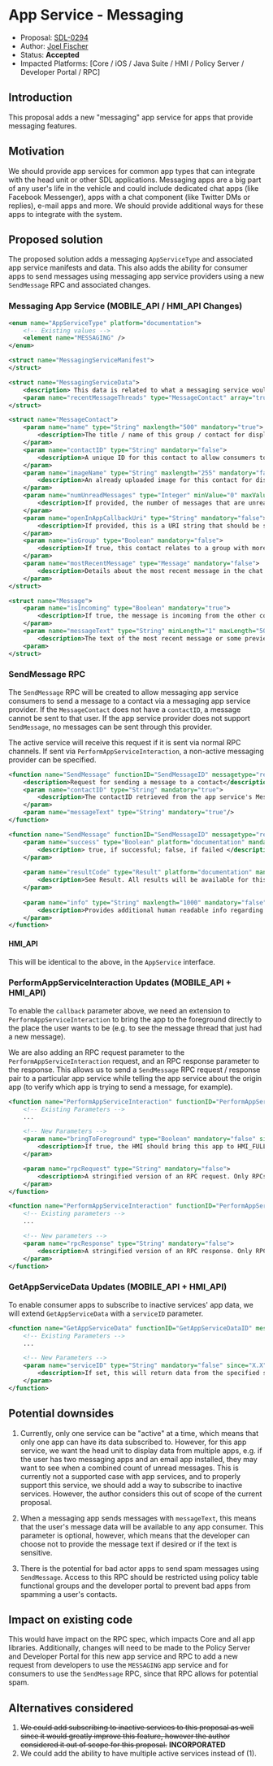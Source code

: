 # App Service - Messaging
* Proposal: [SDL-0294](0294-app-service-messaging.md)
* Author: [Joel Fischer](https://github.com/joeljfischer)
* Status: **Accepted**
* Impacted Platforms: [Core / iOS / Java Suite / HMI / Policy Server / Developer Portal / RPC]

## Introduction
This proposal adds a new "messaging" app service for apps that provide messaging features.

## Motivation
We should provide app services for common app types that can integrate with the head unit or other SDL applications. Messaging apps are a big part of any user's life in the vehicle and could include dedicated chat apps (like Facebook Messenger), apps with a chat component (like Twitter DMs or replies), e-mail apps and more. We should provide additional ways for these apps to integrate with the system.

## Proposed solution
The proposed solution adds a messaging `AppServiceType` and associated app service manifests and data. This also adds the ability for consumer apps to send messages using messaging app service providers using a new `SendMessage` RPC and associated changes. 

### Messaging App Service (MOBILE_API / HMI_API Changes)
```xml
<enum name="AppServiceType" platform="documentation">
    <!-- Existing values -->
    <element name="MESSAGING" />
</enum>

<struct name="MessagingServiceManifest">
</struct>

<struct name="MessagingServiceData">
    <description> This data is related to what a messaging service would provide </description>
    <param name="recentMessageThreads" type="MessageContact" array="true" minSize="1" maxSize="100" mandatory="false" />
</struct>

<struct name="MessageContact">
    <param name="name" type="String" maxlength="500" mandatory="true">
        <description>The title / name of this group / contact for display</param>
    </param>
    <param name="contactID" type="String" mandatory="false">
        <description>A unique ID for this contact to allow consumers to send a message using the SendMessage RPC. If not provided, messages cannot be sent to this contact.</param>
    </param>
    <param name="imageName" type="String" maxlength="255" mandatory="false">
        <description>An already uploaded image for this contact for display.</param>
    </param>
    <param name="numUnreadMessages" type="Integer" minValue="0" maxValue="9999999" mandatory="true">
        <description>If provided, the number of messages that are unread in this group.</description>
    </param>
    <param name="openInAppCallbackUri" type="String" mandatory="false">
        <description>If provided, this is a URI string that should be sent using PerformAppServiceInteraction serviceUri to open the message group in the providing app. The head unit should make the service active and open the app. If not present, assume no action can be taken.</description>
    </param>
    <param name="isGroup" type="Boolean" mandatory="false">
        <description>If true, this contact relates to a group with more than two members (where one is the current user), if false, the message relates to only one other person. If not present, assume false.</description>
    </param>
    <param name="mostRecentMessage" type="Message" mandatory="false">
        <description>Details about the most recent message in the chat for previewing purposes.</description>
    </param>
</struct>

<struct name="Message">
    <param name="isIncoming" type="Boolean" mandatory="true">
        <description>If true, the message is incoming from the other contact, if false, the message is outgoing.</description>
    </param>
    <param name="messageText" type="String" minLength="1" maxLength="500" mandatory="false">
        <description>The text of the most recent message or some preview text of the message.</description>
    <param>
</struct>
```

### SendMessage RPC
The `SendMessage` RPC will be created to allow messaging app service consumers to send a message to a contact via a messaging app service provider. If the `MessageContact` does not have a `contactID`, a message cannot be sent to that user. If the app service provider does not support `SendMessage`, no messages can be sent through this provider.

The active service will receive this request if it is sent via normal RPC channels. If sent via `PerformAppServiceInteraction`, a non-active messaging provider can be specified.

```xml
<function name="SendMessage" functionID="SendMessageID" messagetype="request" since="X.X">
    <description>Request for sending a message to a contact</description>
    <param name="contactID" type="String" mandatory="true">
        <description>The contactID retrieved from the app service's MessageContact struct</description>
    </param>
    <param name="messageText" type="String" mandatory="true"/>
</function>

<function name="SendMessage" functionID="SendMessageID" messagetype="response" since="X.X">
    <param name="success" type="Boolean" platform="documentation" mandatory="true">
        <description> true, if successful; false, if failed </description>
    </param>       
        
    <param name="resultCode" type="Result" platform="documentation" mandatory="true">
        <description>See Result. All results will be available for this response.</description>
    </param>
    
    <param name="info" type="String" maxlength="1000" mandatory="false" platform="documentation">
        <description>Provides additional human readable info regarding the result.</description>
    </param>
</function>
```

#### HMI_API
This will be identical to the above, in the `AppService` interface.

### PerformAppServiceInteraction Updates (MOBILE_API + HMI_API)
To enable the `callback` parameter above, we need an extension to `PerformAppServiceInteraction` to bring the app to the foreground directly to the place the user wants to be (e.g. to see the message thread that just had a new message).

We are also adding an RPC request parameter to the `PerformAppServiceInteraction` request, and an RPC response parameter to the response. This allows us to send a `SendMessage` RPC request / response pair to a particular app service while telling the app service about the origin app (to verify which app is trying to send a message, for example).

```xml
<function name="PerformAppServiceInteraction" functionID="PerformAppServiceInteractionID" messagetype="request">
	<!-- Existing Parameters -->
    ...

    <!-- New Parameters -->
    <param name="bringToForeground" type="Boolean" mandatory="false" since="X.X">
        <description>If true, the HMI should bring this app to HMI_FULL before sending it the serviceUri.</description>
    </param>

    <param name="rpcRequest" type="String" mandatory="false">
        <description>A stringified version of an RPC request. Only RPCs defined in the RPC spec should be used.</description>
    </param>
</function>

<function name="PerformAppServiceInteraction" functionID="PerformAppServiceInteractionID" messagetype="response">
    <!-- Existing parameters -->
    ...

    <!-- New parameters -->
    <param name="rpcResponse" type="String" mandatory="false">
        <description>A stringified version of an RPC response. Only RPCs defined in the RPC spec should be used.</description>
    </param>
</function>
```

### GetAppServiceData Updates (MOBILE_API + HMI_API)
To enable consumer apps to subscribe to inactive services' app data, we will extend `GetAppServiceData` with a `serviceID` parameter.

```xml
<function name="GetAppServiceData" functionID="GetAppServiceDataID" messagetype="request" since="5.1">
    <!-- Existing Parameters -->
    ...

    <!-- New Parameters -->
    <param name="serviceID" type="String" mandatory="false" since="X.X">
        <description>If set, this will return data from the specified service. If not set, this will return data from the active service, if there is one.</description>
    </param>
</function>
```

## Potential downsides
1. Currently, only one service can be "active" at a time, which means that only one app can have its data subscribed to. However, for this app service, we want the head unit to display data from multiple apps, e.g. if the user has two messaging apps and an email app installed, they may want to see when a combined count of unread messages. This is currently not a supported case with app services, and to properly support this service, we should add a way to subscribe to inactive services. However, the author considers this out of scope of the current proposal.

2. When a messaging app sends messages with `messageText`, this means that the user's message data will be available to any app consumer. This parameter is optional, however, which means that the developer can choose not to provide the message text if desired or if the text is sensitive.

3. There is the potential for bad actor apps to send spam messages using `SendMessage`. Access to this RPC should be restricted using policy table functional groups and the developer portal to prevent bad apps from spamming a user's contacts.

## Impact on existing code
This would have impact on the RPC spec, which impacts Core and all app libraries. Additionally, changes will need to be made to the Policy Server and Developer Portal for this new app service  and RPC to add a new request from developers to use the `MESSAGING` app service and for consumers to use the `SendMessage` RPC, since that RPC allows for potential spam.

## Alternatives considered
1. ~~We could add subscribing to inactive services to this proposal as well since it would greatly improve this feature, however the author considered it out of scope for this proposal.~~ **INCORPORATED**
2. We could add the ability to have multiple active services instead of (1).
